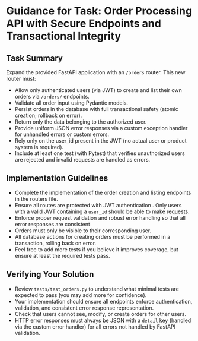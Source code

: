 # Guidance for Task: Order Processing API with Secure Endpoints and Transactional Integrity

## Task Summary
Expand the provided FastAPI application with an `/orders` router. This new router must:
- Allow only authenticated users (via JWT) to create and list their own orders via `/orders/` endpoints.
- Validate all order input using Pydantic models.
- Persist orders in the database with full transactional safety (atomic creation; rollback on error).
- Return only the data belonging to the authorized user.
- Provide uniform JSON error responses via a custom exception handler for unhandled errors or custom errors.
- Rely only on the user_id present in the JWT (no actual user or product system is required).
- Include at least one test (with Pytest) that verifies unauthorized users are rejected and invalid requests are handled as errors.

## Implementation Guidelines
- Complete the implementation of the order creation and listing endpoints in the routers file.
- Ensure all routes are protected with JWT authentication . Only users with a valid JWT containing a `user_id` should be able to make requests.
- Enforce proper request validation and robust error handling so that all error responses are consistent 
- Orders must only be visible to their corresponding user.
- All database actions for creating orders must be performed in a transaction, rolling back on error.
- Feel free to add more tests if you believe it improves coverage, but ensure at least the required tests pass.

## Verifying Your Solution
- Review `tests/test_orders.py` to understand what minimal tests are expected to pass (you may add more for confidence).
- Your implementation should ensure all endpoints enforce authentication, validation, and consistent error response representation.
- Check that users cannot see, modify, or create orders for other users.
- HTTP error responses must always be JSON with a `detail` key (handled via the custom error handler) for all errors not handled by FastAPI validation.
